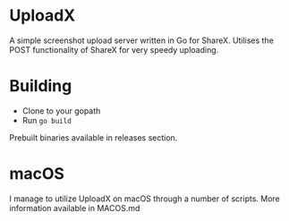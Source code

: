 UploadX
======

A simple screenshot upload server written in Go for ShareX. Utilises the POST functionality of ShareX for very speedy uploading.

Building
========

* Clone to your gopath
* Run `go build`

Prebuilt binaries available in releases section.

macOS
=====

I manage to utilize UploadX on macOS through a number of scripts. More information available in MACOS.md
